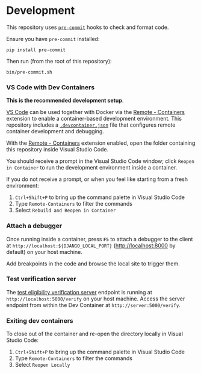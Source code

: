 # Development

This repository uses [`pre-commit`][pre-commit] hooks to check and format code.

Ensure you have `pre-commit` installed:

```console
pip install pre-commit
```

Then run (from the root of this repository):

```console
bin/pre-commit.sh
```

### VS Code with Dev Containers

**This is the recommended development setup**.

[VS Code][vscode] can be used together with Docker via the [Remote - Containers][vscode-containers] extension to enable a
container-based development environment. This repository includes a [`.devcontainer.json`][config-file] file that configures
remote container development and debugging.

With the [Remote - Containers][vscode-containers] extension enabled, open the folder containing this repository inside Visual
Studio Code.

You should receive a prompt in the Visual Studio Code window; click `Reopen in Container` to run the development environment
inside a container.

If you do not receive a prompt, or when you feel like starting from a fresh environment:

1. `Ctrl+Shift+P` to bring up the command palette in Visual Studio Code
1. Type `Remote-Containers` to filter the commands
1. Select `Rebuild and Reopen in Container`

### Attach a debugger

Once running inside a container, press **`F5`** to attach a debugger to the client at `http://localhost:${DJANGO_LOCAL_PORT}`
(<http://localhost:8000> by default) on your host machine.

Add breakpoints in the code and browse the local site to trigger them.

### Test verification server

The [test eligibility verification server](./test-verification-server.md) endpoint is running at `http://localhost:5000/verify`
on your host machine. Access the server endpoint from within the Dev Container at `http://server:5000/verify`.

### Exiting dev containers

To close out of the container and re-open the directory locally in Visual Studio Code:

1. `Ctrl+Shift+P` to bring up the command palette in Visual Studio Code
1. Type `Remote-Containers` to filter the commands
1. Select `Reopen Locally`

[config-file]: https://github.com/cal-itp/benefits/blob/dev/.devcontainer.json
[pre-commit]: https://pre-commit.com/
[vscode]: https://code.visualstudio.com/
[vscode-containers]: https://code.visualstudio.com/docs/remote/containers
